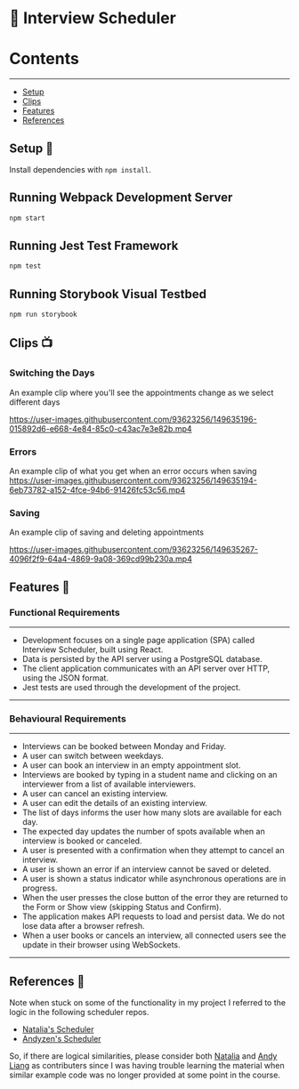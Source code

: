 # 📅 Interview Scheduler


# Contents

___

- [Setup](#setup-)
- [Clips](#clips-)
- [Features](#features-)
- [References](#references-)

 ## Setup 💚

Install dependencies with `npm install`.

## Running Webpack Development Server

```sh
npm start
```

## Running Jest Test Framework

```sh
npm test
```

## Running Storybook Visual Testbed

```sh
npm run storybook
```

## Clips 📺

### Switching the Days
An example clip where you'll see the appointments change as we select different days

https://user-images.githubusercontent.com/93623256/149635196-015892d6-e668-4e84-85c0-c43ac7e3e82b.mp4

### Errors
An example clip of what you get when an error occurs when saving
https://user-images.githubusercontent.com/93623256/149635194-6eb73782-a152-4fce-94b6-91426fc53c56.mp4


### Saving
An example clip of saving and deleting appointments

https://user-images.githubusercontent.com/93623256/149635267-4096f2f9-64a4-4869-9a08-369cd99b230a.mp4

## Features 🐾

### Functional Requirements

---

- Development focuses on a single page application (SPA) called Interview Scheduler, built using React.
- Data is persisted by the API server using a PostgreSQL database.
- The client application communicates with an API server over HTTP, using the JSON format.
- Jest tests are used through the development of the project.

---

### Behavioural Requirements

---

- Interviews can be booked between Monday and Friday.
-  A user can switch between weekdays.
-  A user can book an interview in an empty appointment slot.
-  Interviews are booked by typing in a student name and clicking on an interviewer from a list of available interviewers.
-  A user can cancel an existing interview.
-  A user can edit the details of an existing interview.
-  The list of days informs the user how many slots are available for each day.
-  The expected day updates the number of spots available when an interview is booked or canceled.
- A user is presented with a confirmation when they attempt to cancel an interview.
- A user is shown an error if an interview cannot be saved or deleted.
- A user is shown a status indicator while asynchronous operations are in progress.
- When the user presses the close button of the error they are returned to the Form or Show view (skipping Status and Confirm).
- The application makes API requests to load and persist data. We do not lose data after a browser refresh.
- When a user books or cancels an interview, all connected users see the update in their browser using WebSockets.

---

## References 📖

Note when stuck on some of the functionality in my project I referred to the logic in the following scheduler repos.

- [Natalia's Scheduler](https://github.com/yuzhakova/scheduler)
- [Andyzen's Scheduler](https://github.com/andyzen619/lighthouse-labs-scheduler)

So, if there are logical similarities, please consider both [Natalia](https://github.com/yuzhakova) and [Andy Liang](https://github.com/andyzen619) as contributers
since I was having trouble learning the material when similar example code was no longer provided at some point in the course.
